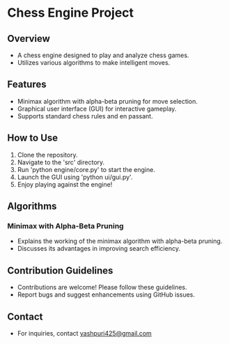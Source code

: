# Chess Engine Project

## Overview
- A chess engine designed to play and analyze chess games.
- Utilizes various algorithms to make intelligent moves.

## Features
- Minimax algorithm with alpha-beta pruning for move selection.
- Graphical user interface (GUI) for interactive gameplay.
- Supports standard chess rules and en passant.

## How to Use
1. Clone the repository.
2. Navigate to the 'src' directory.
3. Run 'python engine/core.py' to start the engine.
4. Launch the GUI using 'python ui/gui.py'.
5. Enjoy playing against the engine!

## Algorithms
### Minimax with Alpha-Beta Pruning
- Explains the working of the minimax algorithm with alpha-beta pruning.
- Discusses its advantages in improving search efficiency.

## Contribution Guidelines
- Contributions are welcome! Please follow these guidelines.
- Report bugs and suggest enhancements using GitHub issues.

## Contact
- For inquiries, contact yashpuri425@gmail.com
